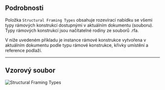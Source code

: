 ## Podrobnosti
Položka `Structural Framing Types` obsahuje rozevírací nabídku se všemi typy rámových konstrukcí dostupnými v aktuálním dokumentu (souboru). Typy rámových konstrukcí jsou načítatelné rodiny ze souborů .rfa.

V níže uvedeném příkladu je instance rámové konstrukce vytvořena v aktuálním dokumentu podle typu rámové konstrukce, křivky umístění a reference podlaží.
___
## Vzorový soubor

![Structural Framing Types](./DSRevitNodesUI.StructuralFramingTypes_img.jpg)
